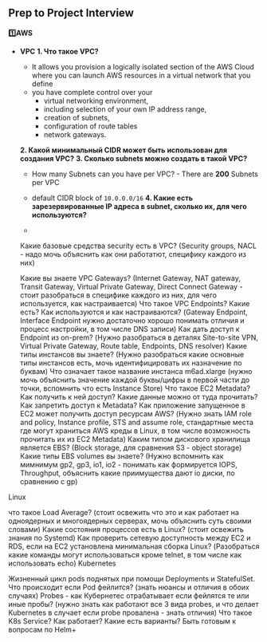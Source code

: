 ## Prep to Project Interview

**:one:AWS**
- **VPC**
    **1. Что такое VPC?**
    - It allows you provision a logically isolated section of the AWS Cloud where you can launch AWS    resources in a virtual network that you define
    - you have complete control over your 
      - virtual networking environment,
      - including selection of your own IP address range,
      - creation of subnets,
      - configuration of route tables 
      - network gateways.
      
    **2. Какой минимальный CIDR может быть использован для создания VPC?**
    **3. Сколько subnets можно создать в такой VPC?**
    - How many Subnets can you have per VPC? - There are **200** Subnets per VPC

    - default CIDR block of `10.0.0.0/16`
    **4. Какие есть зарезервированные IP адреса в  subnet, сколько их, для чего используются?**
    - 
    Какие базовые средства security есть в VPC? (Security groups, NACL -  надо мочь объяснить как они работатют, специфику каждого из них)
    
    Какие вы знаете VPC Gateways? (Internet Gateway, NAT gateway, Transit Gateway, Virtual Private Gateway, Direct Connect Gateway - стоит разобраться в специфике каждого из них, для чего используется, как настраивается)
    Что такое VPC Endpoints? Какие есть? Как используются и как настраиваются? (Gateway Endpoint, Interface  Endpoint нужно достаточно хорошо понимать отличия и процесс настройки, в том числе DNS записи)
    Как дать доступ к Endpoint из on-prem? (Нужно разобраться в деталях Site-to-site VPN, Virtual Private Gateway, Route table, Endpoints, DNS resolver)
    Какие типы инстансов вы знаете? (Нужно разобраться какие основные типы инстансов есть, мочь идентифицировать их назначение по буквам)
    Что означает такое название инстанса m6ad.xlarge (нужно мочь объяснить значение каждой буквы/цифры в первой части до точки, вспомнить что есть Instance Store)
    Что такое EC2 Metadata? Как получить к ней доступ? Какие данные можно от туда прочитать? Как запретить доступ к Metadata?
    Как приложение запущенное в EC2 может получить доступ ресурсам AWS? (Нужно знать IAM role and policy, Instance profile, STS and assume role, стандартные места где могут храниться   AWS креды в Linux, в том числе возможность прочитать их из EC2 Metadata)
    Каким типом дискового хранилища является EBS? (Block storage, для сравнения S3 -  object storage)
    Какие типы EBS volumes вы знаете? (Нужно вспомнить как мимнимум gp2, gp3, io1, io2 - понимать как формируется IOPS, Throughput,  объяснить какие приимущества дают io диски, по сравнению с gp)


Linux 

что такое Load Average? (стоит освежить что это и как работает на одноядерных и многоядерных серверах, мочь объяснить суть своими словами)
Какие состояния процессов есть в Linux? (стоит освежить знания по Systemd)
Как проверить сетевую доступность между EC2 и RDS, если на  EC2 установлена минимальная сборка Linux? (Разобраться какие команды могут использоваться кроме telnet, в том числе как использовать echo)
Kubernetes

Жизненный цикл pods поднятых при помощи Deployments и StatefulSet. Что происходит если Pod фейлится? (знать нюансы и отличия в обоих случаях)
Probes - как Кубернетес отрабатывает если фейлятся те или иные пробы? (нужно знать как работают все 3 вида probes, и что делает Kubernetes в случает если probe провалена - знать отличия)
Что такое K8s Service? Как работает? Какие есть варианты?
Быть готовым к вопросам по Helm+